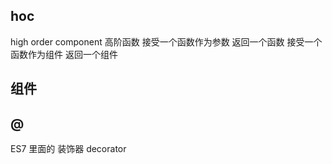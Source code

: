 ## hoc
high order component
高阶函数
接受一个函数作为参数 返回一个函数
接受一个函数作为组件 返回一个组件

## 组件

## @
ES7 里面的 装饰器 decorator
